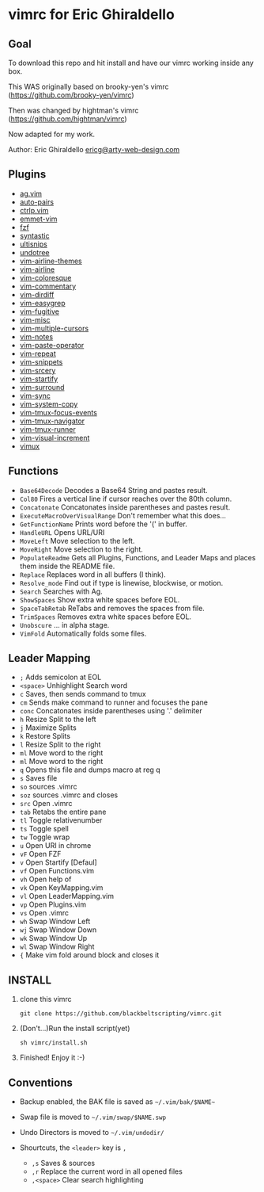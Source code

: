 vimrc for Eric Ghiraldello
==========================


Goal
----
To download this repo and hit install and have our vimrc working inside any box.

This WAS originally based on brooky-yen's vimrc (https://github.com/brooky-yen/vimrc)

Then was changed by hightman's vimrc (https://github.com/hightman/vimrc)

Now adapted for my work.

Author: Eric Ghiraldello <ericg@arty-web-design.com>


Plugins
-------
 * [ag.vim](https://github.com/rking/ag.vim)
 * [auto-pairs](https://github.com/jiangmiao/auto-pairs)
 * [ctrlp.vim](https://github.com/kien/ctrlp.vim)
 * [emmet-vim](https://github.com/mattn/emmet-vim)
 * [fzf](https://github.com/junegunn/fzf)
 * [syntastic](https://github.com/scrooloose/syntastic)
 * [ultisnips](https://github.com/SirVer/ultisnips)
 * [undotree](https://github.com/mbbill/undotree)
 * [vim-airline-themes](https://github.com/vim-airline/vim-airline-themes)
 * [vim-airline](https://github.com/bling/vim-airline)
 * [vim-coloresque](https://github.com/gorodinskiy/vim-coloresque)
 * [vim-commentary](https://github.com/tpope/vim-commentary)
 * [vim-dirdiff](https://github.com/will133/vim-dirdiff)
 * [vim-easygrep](https://github.com/dkprice/vim-easygrep)
 * [vim-fugitive](https://github.com/tpope/vim-fugitive)
 * [vim-misc](https://github.com/xolox/vim-misc)
 * [vim-multiple-cursors](https://github.com/terryma/vim-multiple-cursors)
 * [vim-notes](https://github.com/xolox/vim-notes)
 * [vim-paste-operator](https://github.com/blackbeltscripting/vim-paste-operator)
 * [vim-repeat](https://github.com/tpope/vim-repeat)
 * [vim-snippets](https://github.com/honza/vim-snippets)
 * [vim-srcery](https://github.com/roosta/vim-srcery)
 * [vim-startify](https://github.com/mhinz/vim-startify)
 * [vim-surround](https://github.com/tpope/vim-surround)
 * [vim-sync](https://github.com/eshion/vim-sync)
 * [vim-system-copy](https://github.com/christoomey/vim-system-copy)
 * [vim-tmux-focus-events](https://github.com/tmux-plugins/vim-tmux-focus-events)
 * [vim-tmux-navigator](https://github.com/christoomey/vim-tmux-navigator)
 * [vim-tmux-runner](https://github.com/christoomey/vim-tmux-runner)
 * [vim-visual-increment](https://github.com/triglav/vim-visual-increment)
 * [vimux](https://github.com/benmills/vimux)


Functions
---------
 * `Base64Decode` Decodes a Base64 String and pastes result.
 * `Col80` Fires a vertical line if cursor reaches over the 80th column.
 * `Concatonate` Concatonates inside parentheses and pastes result.
 * `ExecuteMacroOverVisualRange` Don't remember what this does...
 * `GetFunctionName` Prints word before the '(' in buffer.
 * `HandleURL` Opens URL/URI
 * `MoveLeft` Move selection to the left.
 * `MoveRight` Move selection to the right.
 * `PopulateReadme` Gets all Plugins, Functions, and Leader Maps and places them inside the README file.
 * `Replace` Replaces word in all buffers (I think).
 * `Resolve_mode` Find out if type is linewise, blockwise, or motion.
 * `Search` Searches with Ag.
 * `ShowSpaces` Show extra white spaces before EOL.
 * `SpaceTabRetab` ReTabs and removes the spaces from file.
 * `TrimSpaces` Removes extra white spaces before EOL.
 * `Unobscure` ... in alpha stage.
 * `VimFold` Automatically folds some files.


Leader Mapping
--------------
 * `;` Adds semicolon at EOL
 * `<space>` Unhighlight Search word
 * `c` Saves, then sends command to tmux
 * `cm` Sends make command to runner and focuses the pane
 * `conc` Concatonates inside parentheses using '.' delimiter
 * `h` Resize Split to the left
 * `j` Maximize Splits
 * `k` Restore Splits
 * `l` Resize Split to the right
 * `ml` Move word to the right
 * `ml` Move word to the right
 * `q` Opens this file and dumps macro at reg q
 * `s` Saves file
 * `so` sources .vimrc
 * `soz` sources .vimrc and closes
 * `src` Open .vimrc
 * `tab` Retabs the entire pane
 * `tl` Toggle relativenumber
 * `ts` Toggle spell
 * `tw` Toggle wrap
 * `u` Open URI in chrome
 * `vF` Open FZF
 * `v` Open Startify [Defaul]
 * `vf` Open Functions.vim
 * `vh` Open help of <C-WORD>
 * `vk` Open KeyMapping.vim
 * `vl` Open LeaderMapping.vim
 * `vp` Open Plugins.vim
 * `vs` Open .vimrc
 * `wh` Swap Window Left
 * `wj` Swap Window Down
 * `wk` Swap Window Up
 * `wl` Swap Window Right
 * `{` Make vim fold around block and closes it



INSTALL
-------

1. clone this vimrc
    ```
    git clone https://github.com/blackbeltscripting/vimrc.git
    ```

2. (Don't...)Run the install script(yet)
    ```
    sh vimrc/install.sh
    ```

3. Finished! Enjoy it :-)


Conventions
-----------

* Backup enabled, the BAK file is saved as `~/.vim/bak/$NAME~`

* Swap file is moved to `~/.vim/swap/$NAME.swp`

* Undo Directors is moved to `~/.vim/undodir/`

* Shourtcuts, the `<leader>` key is `,`
  - `,s` Saves & sources
  - `,r` Replace the current word in all opened files
  - `,<space>` Clear search highlighting
